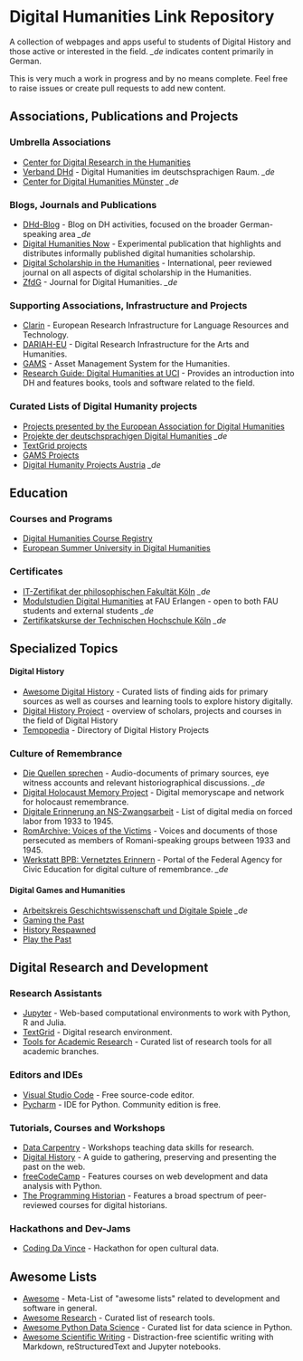 # Digital Humanities Link Repository

A collection of webpages and apps useful to students of Digital History and those active or interested in the field. *_de* indicates content primarily in German.

This is very much a work in progress and by no means complete. Feel free to raise issues or create pull requests to add new content.

## Associations, Publications and Projects
### Umbrella Associations
- [Center for Digital Research in the Humanities](https://cdrh.unl.edu/)
- [Verband DHd](https://dig-hum.de/) - Digital Humanities im deutschsprachigen Raum. *_de*
- [Center for Digital Humanities Münster](https://www.uni-muenster.de/CDH/) *_de*

### Blogs, Journals and Publications
- [DHd-Blog](https://dhd-blog.org/) - Blog on DH activities, focused on the broader German-speaking area *_de*
- [Digital Humanities Now](https://digitalhumanitiesnow.org/) - Experimental publication that highlights and distributes informally published digital humanities scholarship.
- [Digital Scholarship in the Humanities](https://academic.oup.com/dsh) - International, peer reviewed journal on all aspects of digital scholarship in the Humanities.
- [ZfdG](https://zfdg.de/) - Journal for Digital Humanities. *_de*

### Supporting Associations, Infrastructure and Projects
- [Clarin](https://www.clarin.eu/) - European Research Infrastructure for Language Resources and Technology.
- [DARIAH-EU](https://dariah.eu/) - Digital Research Infrastructure for the Arts and Humanities.
- [GAMS](http://gams.uni-graz.at/archive/objects/context:gams/methods/sdef:Context/get?locale=de) - Asset Management System for the Humanities.
- [Research Guide: Digital Humanities at UCI](https://guides.lib.uci.edu/digital_humanities) - Provides an introduction into DH and features books, tools and software related to the field.

### Curated Lists of Digital Humanity projects
- [Projects presented by the European Association for Digital Humanities](https://eadh.org/projects)
- [Projekte der deutschsprachigen Digital Humanities](https://dig-hum.de/forschung/projekte) *_de*
- [TextGrid projects](https://www.textgrid.de/en/web/guest/kooperationsprojekte)
- [GAMS Projects](http://gams.uni-graz.at/context:gams.projekte)
- [Digital Humanity Projects Austria](https://digital-humanities.at/de/dha/projects) *_de*

## Education

### Courses and Programs

- [Digital Humanities Course Registry](https://dhcr.clarin-dariah.eu/)
- [European Summer University in Digital Humanities](https://esu.fdhl.info/)

### Certificates
- [IT-Zertifikat der philosophischen Fakultät Köln](https://dh.phil-fak.uni-koeln.de/it-zertifikat-der-philosophischen-fakultaet) *_de*
- [Modulstudien Digital Humanities](https://www.izdigital.fau.de/studium/modulstudien-und-nebenfach/modulstudien-digital-humanities/) at FAU Erlangen - open to both FAU students and external students *_de*
- [Zertifikatskurse der Technischen Hochschule Köln](https://www.th-koeln.de/weiterbildung/zertifikatskurse_5882.php) *_de*

## Specialized Topics
#### Digital History
- [Awesome Digital History](https://github.com/maehr/awesome-digital-history) - Curated lists of finding aids for primary sources as well as courses and learning tools to explore history digitally.
- [Digital History Project](http://digitalhistory.unl.edu/) - overview of scholars, projects and courses in the field of Digital History
- [Tempopedia](https://tempopedia.org/) - Directory of Digital History Projects

### Culture of Remembrance
- [Die Quellen sprechen](https://die-quellen-sprechen.de/) - Audio-documents of primary sources, eye witness accounts and relevant historiographical discussions. *_de*
- [Digital Holocaust Memory Project](https://reframe.sussex.ac.uk/digitalholocaustmemory/) - Digital memoryscape and network for holocaust remembrance.
- [Digitale Erinnerung an NS-Zwangsarbeit](https://www.ns-zwangsarbeit.de/recherche/digitale-erinnerung/) - List of digital media on forced labor from 1933 to 1945.
- [RomArchive: Voices of the Victims](https://www.romarchive.eu/en/voices-of-the-victims/) - Voices and documents of those persecuted as members of Romani-speaking groups between 1933 and 1945.
- [Werkstatt BPB: Vernetztes Erinnern](https://www.bpb.de/lernen/digitale-bildung/werkstatt/205403/vernetztes-erinnern) - Portal of the Federal Agency for Civic Education for digital culture of remembrance. *_de*

#### Digital Games and Humanities
- [Arbeitskreis Geschichtswissenschaft und Digitale Spiele](https://gespielt.hypotheses.org/) *_de*
- [Gaming the Past](https://gamingthepast.net/)
- [History Respawned](https://www.historyrespawned.com/)
- [Play the Past](http://www.playthepast.org/)

## Digital Research and Development

### Research Assistants
- [Jupyter](https://jupyter.org/) - Web-based computational environments to work with Python, R and Julia.
- [TextGrid](https://www.textgrid.de/en/web/guest) - Digital research environment.
- [Tools for Academic Research](http://tools.kausalflow.com) - Curated list of research tools for all academic branches.

### Editors and IDEs
- [Visual Studio Code](https://code.visualstudio.com/) - Free source-code editor.
- [Pycharm](https://code.visualstudio.com/) - IDE for Python. Community edition is free.

### Tutorials, Courses and Workshops
- [Data Carpentry](https://datacarpentry.org/) - Workshops teaching data skills for research.
- [Digital History](https://chnm.gmu.edu/digitalhistory/) - A guide to gathering, preserving and presenting the past on the web.
- [freeCodeCamp](https://www.freecodecamp.org/) - Features courses on web development and data analysis with Python.
- [The Programming Historian](https://programminghistorian.org/) - Features a broad spectrum of peer-reviewed courses for digital historians.

### Hackathons and Dev-Jams
- [Coding Da Vince](https://codingdavinci.de/en) - Hackathon for open cultural data.

## Awesome Lists
- [Awesome](https://github.com/sindresorhus/awesome) - Meta-List of "awesome lists" related to development and software in general.
- [Awesome Research](https://github.com/emptymalei/awesome-research) - Curated list of research tools.
- [Awesome Python Data Science](https://github.com/krzjoa/awesome-python-data-science#readme) - Curated list for data science in Python.
- [Awesome Scientific Writing](https://github.com/writing-resources/awesome-scientific-writing) - Distraction-free scientific writing with Markdown, reStructuredText and Jupyter notebooks.